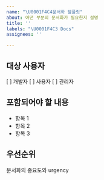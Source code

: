 ```yaml
---
name: "\U0001F4C4문서화 템플릿"
about: 어떤 부분의 문서화가 필요한지 설명
title: ''
labels: "\U0001F4C3 Docs"
assignees: ''

---
```


## 대상 사용자
[ ] 개발자
[ ] 사용자
[ ] 관리자

## 포함되어야 할 내용
- 항목 1
- 항목 2
- 항목 3

## 우선순위
문서화의 중요도와 urgency

